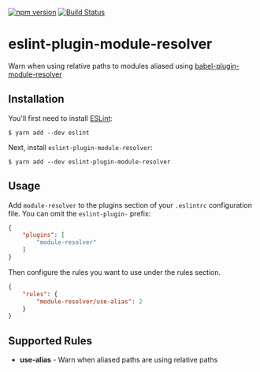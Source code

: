 [![npm version](https://badge.fury.io/js/eslint-plugin-module-resolver.svg)](https://badge.fury.io/js/eslint-plugin-module-resolver)
[![Build Status](https://travis-ci.com/HeroProtagonist/eslint-plugin-module-resolver.svg?branch=master)](https://travis-ci.com/HeroProtagonist/eslint-plugin-module-resolver)

# eslint-plugin-module-resolver

Warn when using relative paths to modules aliased using [babel-plugin-module-resolver](https://github.com/tleunen/babel-plugin-module-resolver)

## Installation

You'll first need to install [ESLint](http://eslint.org):

```
$ yarn add --dev eslint
```

Next, install `eslint-plugin-module-resolver`:

```
$ yarn add --dev eslint-plugin-module-resolver
```

## Usage

Add `module-resolver` to the plugins section of your `.eslintrc` configuration file. You can omit the `eslint-plugin-` prefix:

```json
{
    "plugins": [
        "module-resolver"
    ]
}
```

Then configure the rules you want to use under the rules section.

```json
{
    "rules": {
        "module-resolver/use-alias": 2
    }
}
```

## Supported Rules

* **use-alias** - Warn when aliased paths are using relative paths
